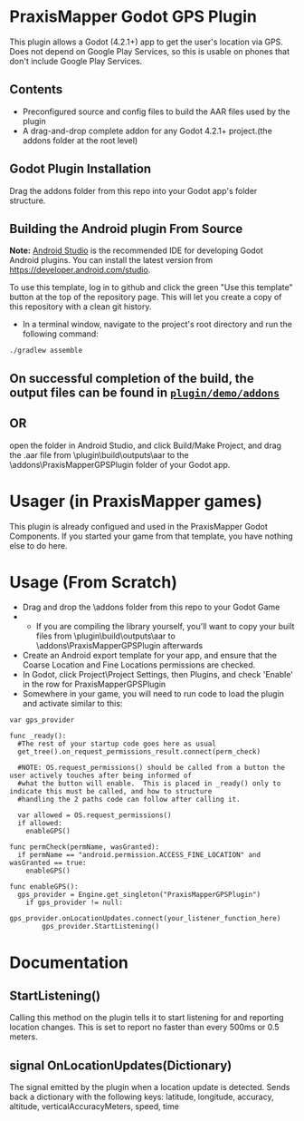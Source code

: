 # PraxisMapper Godot GPS Plugin
This plugin allows a Godot (4.2.1+) app to get the user's location via GPS. Does not depend on Google Play Services, so 
this is usable on phones that don't include Google Play Services.

## Contents
* Preconfigured source and config files to build the AAR files used by the plugin
* A drag-and-drop complete addon for any Godot 4.2.1+ project.(the addons folder at the root level)

## Godot Plugin Installation
Drag the addons folder from this repo into your Godot app's folder structure. 

## Building the Android plugin From Source
**Note:** [Android Studio](https://developer.android.com/studio) is the recommended IDE for
developing Godot Android plugins. 
You can install the latest version from https://developer.android.com/studio.

To use this template, log in to github and click the green "Use this template" button at the top 
of the repository page.
This will let you create a copy of this repository with a clean git history.

- In a terminal window, navigate to the project's root directory and run the following command:
```
./gradlew assemble
```
On successful completion of the build, the output files can be found in
[`plugin/demo/addons`](plugin/demo/addons)
-----
OR
-----
open the folder in Android Studio, and click Build/Make Project, and drag the .aar file from 
\plugin\build\outputs\aar to the \addons\PraxisMapperGPSPlugin folder of your Godot app.

# Usager (in PraxisMapper games)
This plugin is already configued and used in the PraxisMapper Godot Components. If you started your game from that template,
you have nothing else to do here.

# Usage (From Scratch)
* Drag and drop the \addons folder from this repo to your Godot Game
* * If you are compiling the library yourself, you'll want to copy your built files from \plugin\build\outputs\aar to \addons\PraxisMapperGPSPlugin afterwards
* Create an Android export template for your app, and ensure that the Coarse Location and Fine Locations permissions are checked.
* In Godot, click Project\Project Settings, then Plugins, and check 'Enable' in the row for PraxisMapperGPSPlugin
* Somewhere in your game, you will need to run code to load the plugin and activate similar to this:
```
var gps_provider

func _ready():
  #The rest of your startup code goes here as usual
  get_tree().on_request_permissions_result.connect(perm_check)
  
  #NOTE: OS.request_permissions() should be called from a button the user actively touches after being informed of 
  #what the button will enable.  This is placed in _ready() only to indicate this must be called, and how to structure
  #handling the 2 paths code can follow after calling it.

  var allowed = OS.request_permissions() 
  if allowed:
    enableGPS()

func permCheck(permName, wasGranted):
  if permName == "android.permission.ACCESS_FINE_LOCATION" and wasGranted == true:
    enableGPS()

func enableGPS():
  gps_provider = Engine.get_singleton("PraxisMapperGPSPlugin")
    if gps_provider != null:
      gps_provider.onLocationUpdates.connect(your_listener_function_here)
	    gps_provider.StartListening()
```

# Documentation

## StartListening()
Calling this method on the plugin tells it to start listening for and reporting location changes.
This is set to report no faster than every 500ms or 0.5 meters.

## signal OnLocationUpdates(Dictionary)
The signal emitted by the plugin when a location update is detected.
Sends back a dictionary with the following keys:
latitude, longitude, accuracy, altitude, verticalAccuracyMeters, speed, time